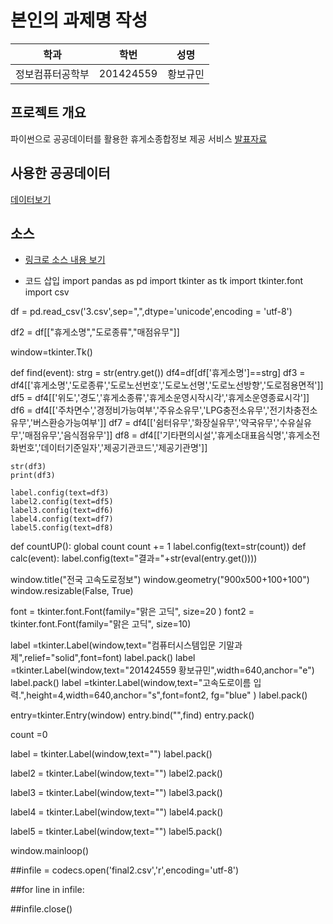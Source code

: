 # 본인의 과제명 작성

학과 | 학번 | 성명
---- | ---- | ---- 
정보컴퓨터공학부 |201424559 |황보규민


## 프로젝트 개요
파이썬으로 공공데이터를 활용한 휴게소종합정보 제공 서비스
[발표자료]()
## 사용한 공공데이터 
[데이터보기](https://github.com/ghkdqhrbals/computerSystem/blob/master/3.csv)

## 소스
* [링크로 소스 내용 보기](https://github.com/ghkdqhrbals/computerSystem/blob/master/201424559_황보규민.py) 

* 코드 삽입
import pandas as pd
import tkinter as tk
import tkinter.font
import csv

df = pd.read_csv('3.csv',sep=",",dtype='unicode',encoding = 'utf-8')

df2 = df[["휴게소명","도로종류","매점유무"]]


window=tkinter.Tk()

def find(event):
    strg = str(entry.get())
    df4=df[df['휴게소명']==strg]
    df3 = df4[['휴게소명','도로종류','도로노선번호','도로노선명','도로노선방향','도로점용면적']]
    df5 = df4[['위도','경도','휴게소종류','휴게소운영시작시각','휴게소운영종료시각']]
    df6 = df4[['주차면수','경정비가능여부','주유소유무','LPG충전소유무','전기차충전소유무','버스환승가능여부']]
    df7 = df4[['쉼터유무','화장실유무','약국유무','수유실유무','매점유무','음식점유무']]
    df8 = df4[['기타편의시설','휴게소대표음식명','휴게소전화번호','데이터기준일자','제공기관코드','제공기관명']]

    str(df3)
    print(df3)

    label.config(text=df3)
    label2.config(text=df5)
    label3.config(text=df6)
    label4.config(text=df7)
    label5.config(text=df8)
def countUP():
    global count
    count += 1
    label.config(text=str(count))
def calc(event):
    label.config(text="결과="+str(eval(entry.get())))

window.title("전국 고속도로정보")
window.geometry("900x500+100+100")
window.resizable(False, True)

font = tkinter.font.Font(family="맑은 고딕", size=20 )
font2 = tkinter.font.Font(family="맑은 고딕", size=10)

label =tkinter.Label(window,text="컴퓨터시스템입문 기말과제",relief="solid",font=font)
label.pack()
label =tkinter.Label(window,text="201424559 황보규민",width=640,anchor="e")
label.pack()
label =tkinter.Label(window,text="고속도로이름 입력.",height=4,width=640,anchor="s",font=font2, fg="blue" )
label.pack()

entry=tkinter.Entry(window)
entry.bind("<Return>",find)
entry.pack()

count =0


label = tkinter.Label(window,text="")
label.pack()

label2 = tkinter.Label(window,text="")
label2.pack()

label3 = tkinter.Label(window,text="")
label3.pack()

label4 = tkinter.Label(window,text="")
label4.pack()

label5 = tkinter.Label(window,text="")
label5.pack()






window.mainloop()

##infile = codecs.open('final2.csv','r',encoding='utf-8')

##for line in infile:


##infile.close()
